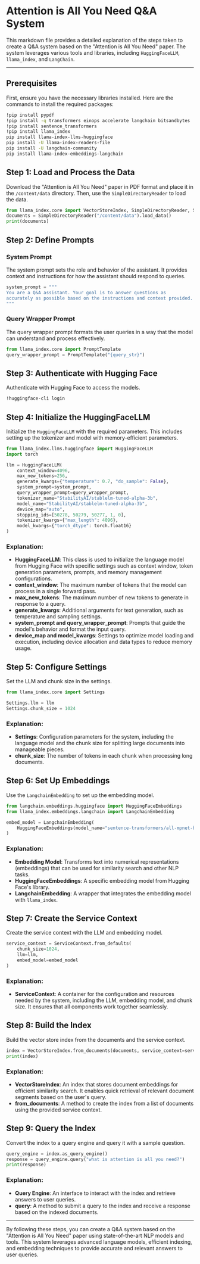 # Attention is All You Need Q&A System

This markdown file provides a detailed explanation of the steps taken to create a Q&A system based on the "Attention is All You Need" paper. The system leverages various tools and libraries, including `HuggingFaceLLM`, `llama_index`, and `LangChain`.

---
## Prerequisites

First, ensure you have the necessary libraries installed. Here are the commands to install the required packages:

```bash
!pip install pypdf
!pip install -q transformers einops accelerate langchain bitsandbytes
!pip install sentence_transformers
!pip install llama_index
pip install llama-index-llms-huggingface
pip install -U llama-index-readers-file
pip install -U langchain-community
pip install llama-index-embeddings-langchain
```

## Step 1: Load and Process the Data

Download the "Attention is All You Need" paper in PDF format and place it in the `/content/data` directory. Then, use the `SimpleDirectoryReader` to load the data.

```python
from llama_index.core import VectorStoreIndex, SimpleDirectoryReader, ServiceContext
documents = SimpleDirectoryReader("/content/data").load_data()
print(documents)
```

## Step 2: Define Prompts

### System Prompt

The system prompt sets the role and behavior of the assistant. It provides context and instructions for how the assistant should respond to queries.

```python
system_prompt = """
You are a Q&A assistant. Your goal is to answer questions as
accurately as possible based on the instructions and context provided.
"""
```

### Query Wrapper Prompt

The query wrapper prompt formats the user queries in a way that the model can understand and process effectively.

```python
from llama_index.core import PromptTemplate
query_wrapper_prompt = PromptTemplate("{query_str}")
```

## Step 3: Authenticate with Hugging Face

Authenticate with Hugging Face to access the models.

```bash
!huggingface-cli login
```

## Step 4: Initialize the HuggingFaceLLM

Initialize the `HuggingFaceLLM` with the required parameters. This includes setting up the tokenizer and model with memory-efficient parameters.

```python
from llama_index.llms.huggingface import HuggingFaceLLM
import torch

llm = HuggingFaceLLM(
    context_window=4096,
    max_new_tokens=256,
    generate_kwargs={"temperature": 0.7, "do_sample": False},
    system_prompt=system_prompt,
    query_wrapper_prompt=query_wrapper_prompt,
    tokenizer_name="StabilityAI/stablelm-tuned-alpha-3b",
    model_name="StabilityAI/stablelm-tuned-alpha-3b",
    device_map="auto",
    stopping_ids=[50278, 50279, 50277, 1, 0],
    tokenizer_kwargs={"max_length": 4096},
    model_kwargs={"torch_dtype": torch.float16}
)
```

### Explanation:
- **HuggingFaceLLM**: This class is used to initialize the language model from Hugging Face with specific settings such as context window, token generation parameters, prompts, and memory management configurations.
- **context_window**: The maximum number of tokens that the model can process in a single forward pass.
- **max_new_tokens**: The maximum number of new tokens to generate in response to a query.
- **generate_kwargs**: Additional arguments for text generation, such as temperature and sampling settings.
- **system_prompt and query_wrapper_prompt**: Prompts that guide the model's behavior and format the input query.
- **device_map and model_kwargs**: Settings to optimize model loading and execution, including device allocation and data types to reduce memory usage.

## Step 5: Configure Settings

Set the LLM and chunk size in the settings.

```python
from llama_index.core import Settings

Settings.llm = llm
Settings.chunk_size = 1024
```

### Explanation:
- **Settings**: Configuration parameters for the system, including the language model and the chunk size for splitting large documents into manageable pieces.
- **chunk_size**: The number of tokens in each chunk when processing long documents.

## Step 6: Set Up Embeddings

Use the `LangchainEmbedding` to set up the embedding model.

```python
from langchain.embeddings.huggingface import HuggingFaceEmbeddings
from llama_index.embeddings.langchain import LangchainEmbedding

embed_model = LangchainEmbedding(
    HuggingFaceEmbeddings(model_name="sentence-transformers/all-mpnet-base-v2")
)
```

### Explanation:
- **Embedding Model**: Transforms text into numerical representations (embeddings) that can be used for similarity search and other NLP tasks.
- **HuggingFaceEmbeddings**: A specific embedding model from Hugging Face's library.
- **LangchainEmbedding**: A wrapper that integrates the embedding model with `llama_index`.

## Step 7: Create the Service Context

Create the service context with the LLM and embedding model.

```python
service_context = ServiceContext.from_defaults(
    chunk_size=1024,
    llm=llm,
    embed_model=embed_model
)
```

### Explanation:
- **ServiceContext**: A container for the configuration and resources needed by the system, including the LLM, embedding model, and chunk size. It ensures that all components work together seamlessly.

## Step 8: Build the Index

Build the vector store index from the documents and the service context.

```python
index = VectorStoreIndex.from_documents(documents, service_context=service_context)
print(index)
```

### Explanation:
- **VectorStoreIndex**: An index that stores document embeddings for efficient similarity search. It enables quick retrieval of relevant document segments based on the user's query.
- **from_documents**: A method to create the index from a list of documents using the provided service context.

## Step 9: Query the Index

Convert the index to a query engine and query it with a sample question.

```python
query_engine = index.as_query_engine()
response = query_engine.query("what is attention is all you need?")
print(response)
```

### Explanation:
- **Query Engine**: An interface to interact with the index and retrieve answers to user queries.
- **query**: A method to submit a query to the index and receive a response based on the indexed documents.

---
By following these steps, you can create a Q&A system based on the "Attention is All You Need" paper using state-of-the-art NLP models and tools. This system leverages advanced language models, efficient indexing, and embedding techniques to provide accurate and relevant answers to user queries.